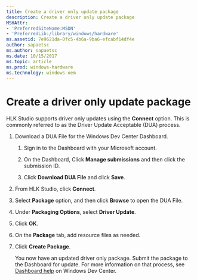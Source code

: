 ```yaml
---
title: Create a driver only update package
description: Create a driver only update package
MSHAttr:
- 'PreferredSiteName:MSDN'
- 'PreferredLib:/library/windows/hardware'
ms.assetid: 7e9621da-0fc5-4b6a-9ba6-efcabf14df4e
author: sapaetsc
ms.author: sapaetsc
ms.date: 10/15/2017
ms.topic: article
ms.prod: windows-hardware
ms.technology: windows-oem
---
```


# Create a driver only update package


HLK Studio supports driver only updates using the **Connect** option. This is commonly referred to as the Driver Update Acceptable (DUA) process.

1.  Download a DUA File for the Windows Dev Center Dashboard.

    1.  Sign in to the Dashboard with your Microsoft account.

    2.  On the Dashboard, Click **Manage submissions** and then click the submission ID.

    3.  Click **Download DUA File** and click **Save**.

2.  From HLK Studio, click **Connect**.

3.  Select **Package** option, and then click **Browse** to open the DUA File.

4.  Under **Packaging Options**, select **Driver Update**.

5.  Click **OK**.

6.  On the **Package** tab, add resource files as needed.

7.  Click **Create Package**.

    You now have an updated driver only package. Submit the package to the Dashboard for update. For more information on that process, see [Dashboard help](http://msdn.microsoft.com/en-us/library/windows/hardware/br230803) on Windows Dev Center.

 

 






